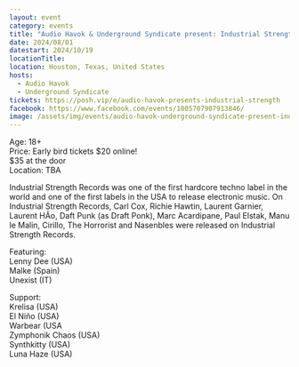 ```yaml
---
layout: event
category: events
title: "Audio Havok & Underground Syndicate present: Industrial Strength"
date: 2024/08/01
datestart: 2024/10/19
locationTitle:
location: Houston, Texas, United States
hosts:
  - Audio Havok
  - Underground Syndicate
tickets: https://posh.vip/e/audio-havok-presents-industrial-strength
facebook: https://www.facebook.com/events/1005707907913846/
image: /assets/img/events/audio-havok-underground-syndicate-present-industrial-strength-2024.jpg
---
```


Age: 18+  
Price: Early bird tickets $20 online!  
$35 at the door  
Location: TBA

Industrial Strength Records was one of the first hardcore techno label in the world and one of the first labels in the USA to release electronic music. On Industrial Strength Records, Carl Cox, Richie Hawtin, Laurent Garnier, Laurent HÃo, Daft Punk (as Draft Ponk), Marc Acardipane, Paul Elstak, Manu le Malin, Cirillo, The Horrorist and Nasenbles were released on Industrial Strength Records.

Featuring:  
Lenny Dee (USA)  
Malke (Spain)  
Unexist (IT)

Support:  
Krelisa (USA)  
El Niño (USA)  
Warbear (USA  
Zymphonik Chaos (USA)  
Synthkitty (USA)  
Luna Haze (USA)